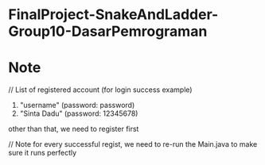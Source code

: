 # FinalProject-SnakeAndLadder-Group10-DasarPemrograman

# Note
// List of registered account (for login success example)
1. "username" (password: password)
2. "Sinta Dadu" (password: 12345678)

other than that, we need to register first

// Note for every successful regist, we need to re-run the Main.java to make sure it runs perfectly

